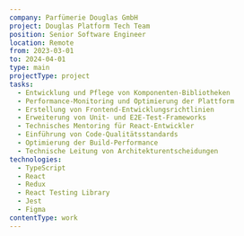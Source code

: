 ```yaml
---
company: Parfümerie Douglas GmbH
project: Douglas Platform Tech Team
position: Senior Software Engineer
location: Remote
from: 2023-03-01
to: 2024-04-01
type: main
projectType: project
tasks:
  - Entwicklung und Pflege von Komponenten-Bibliotheken
  - Performance-Monitoring und Optimierung der Plattform
  - Erstellung von Frontend-Entwicklungsrichtlinien
  - Erweiterung von Unit- und E2E-Test-Frameworks
  - Technisches Mentoring für React-Entwickler
  - Einführung von Code-Qualitätsstandards
  - Optimierung der Build-Performance
  - Technische Leitung von Architekturentscheidungen
technologies:
  - TypeScript
  - React
  - Redux
  - React Testing Library
  - Jest
  - Figma
contentType: work
---
```

